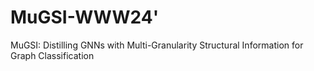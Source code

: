 # MuGSI-WWW24'
MuGSI: Distilling GNNs with Multi-Granularity Structural Information for Graph Classification
